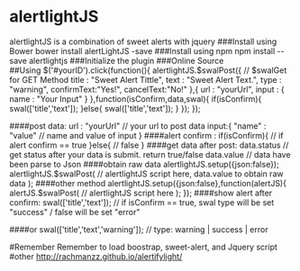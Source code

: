 # alertlightJS
alertlightJS is a combination of sweet alerts with jquery
###Install using Bower 
    bower install alertLightJS -save
###Install using npm
    npm install --save alertlightjs
###Initialize the plugin
    <link rel="stylesheet" type="text/css" href="http://t4t5.github.io/sweetalert/dist/sweetalert.css">
    <link rel="stylesheet" href="https://maxcdn.bootstrapcdn.com/bootstrap/3.3.6/css/bootstrap.min.css" integrity="sha384-1q8mTJOASx8j1Au+a5WDVnPi2lkFfwwEAa8hDDdjZlpLegxhjVME1fgjWPGmkzs7" crossorigin="anonymous">
    <script src="//code.jquery.com/jquery-1.12.0.min.js"></script>
    <script src="https://maxcdn.bootstrapcdn.com/bootstrap/3.3.6/js/bootstrap.min.js" integrity="sha384-0mSbJDEHialfmuBBQP6A4Qrprq5OVfW37PRR3j5ELqxss1yVqOtnepnHVP9aJ7xS" crossorigin="anonymous"></script>
    <script src="http://t4t5.github.io/sweetalert/dist/sweetalert.min.js"></script>
    <script src="dist/js/alertlightjs.min.js"></script>
###Online Source    
    <script src="http://rachmanzz.github.io/AlertlightJS/dist/js/alertlightjs.min.js"></script>
##Using
    $('#yourID').click(function(){
            alertlightJS.$swalPost({     // $swalGet for GET Method
                title : "Sweet Alert Tittle",
                text  : "Sweet Alert Text.",
                type  : "warning",
                confirmText:"Yes!",
                cancelText:"No!"
            },{
                url : "yourUrl",
                input   : {
                    name  : "Your Input"
                }
            },function(isConfirm,data,swal){
                if(isConfirm){
                        swal(['title','text']);
                }else{
                    swal(['title','text']);
                }
            });
        });

####post data:
            url : "yourUrl" // your url to post data
            input:{
                "name" : "value" // name and value of input
            }
####alert confirm :
     if(isConfirm){
        // if alert confirm == true
     }else{
       // false
     }
####get data after post:
     data.status // get status after your data is submit. return true/false
     data.value // data have been parse to Json
####obtain raw data
     alertlightJS.setup({json:false});
     alertlightJS.$swalPost(
        // alertlightJS script here, data.value to obtain raw data 
     );
####other method
     alertlightJS.setup({json:false},function(alertJS){
        alertJS.$swalPost(
                        // alertlightJS script here 
                     );
     });
####show alert after confirm:
    swal(['title','text']); // if isConfirm == true, swal type will be set "success" / false will be set "error"
     
####or
    swal(['title','text','warning']); // type: warning | success | error

#Remember
Remember to load boostrap, sweet-alert, and Jquery script 
#other
http://rachmanzz.github.io/alertifylight/